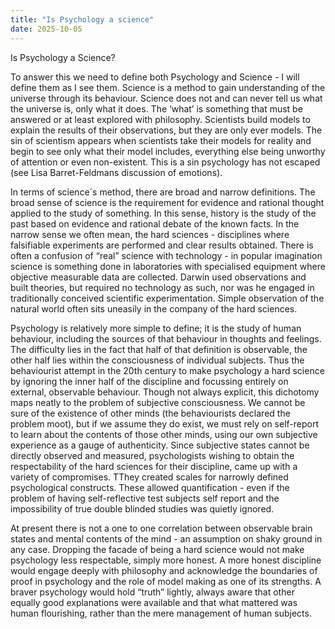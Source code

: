 ```yaml
---
title: "Is Psychology a science"
date: 2025-10-05
---
```


Is Psychology a Science?

To answer this we need to define both Psychology and Science - I will define them as I see them. Science is a method to gain understanding of the universe through its behaviour. Science does not and can never tell us what the universe is, only what it does. The ‘what’ is something that must be answered or at least explored with philosophy. Scientists build models to explain the results of their observations, but they are only ever models. The sin of scientism appears when scientists take their models for reality and begin to see only what their model includes, everything else being unworthy of attention or even non-existent. This is a sin psychology has not escaped (see Lisa Barret-Feldmans discussion of emotions).

In terms of science´s method, there are broad and narrow definitions. The broad sense of science is the requirement for evidence and rational thought applied to the study of something. In this sense, history is the study of the past based on evidence and rational debate of the known facts. In the narrow sense we often mean, the hard sciences - disciplines where falsifiable experiments are performed and clear results obtained. There is often a confusion of “real” science with technology - in popular imagination science is something done in laboratories with specialised equipment where objective measurable data are collected.  Darwin used observations and built theories, but required no technology as such, nor was he engaged in traditionally conceived scientific experimentation. Simple observation of the natural world often sits uneasily in the company of the hard sciences.

Psychology is relatively more simple to define; it is the study of human behaviour, including the sources of that behaviour in thoughts and feelings. The difficulty lies in the fact that half of that definition is observable, the other half lies within the consciousness of individual subjects. Thus the behaviourist attempt in the 20th century to make psychology a hard science by ignoring the inner half of the discipline and focussing entirely on external, observable behaviour. Though not always explicit, this dichotomy maps neatly to the problem of subjective consciousness. We cannot be sure of the existence of other minds (the behaviourists declared the problem moot), but if we assume they do exist, we must rely on self-report to learn about the contents of those other minds, using our own subjective experience as a gauge of authenticity. Since subjective states cannot be directly observed and measured, psychologists wishing to obtain the respectability of the hard sciences for their discipline, came up with a variety of compromises. TThey created scales for narrowly defined psychological constructs. These allowed quantification - even if the problem of having self-reflective test subjects self report and the impossibility of true double blinded studies was quietly ignored.

At present there is not a one to one correlation between observable brain states and mental contents of the mind - an assumption on shaky ground in any case. Dropping the facade of being a hard science would not make psychology less respectable, simply more honest. A more honest discipline would engage deeply with philosophy and acknowledge the boundaries of proof in psychology and the role of model making as one of its strengths. A braver psychology would hold “truth” lightly, always aware that other equally good explanations were available and that what mattered was human flourishing, rather than the mere management of human subjects.


